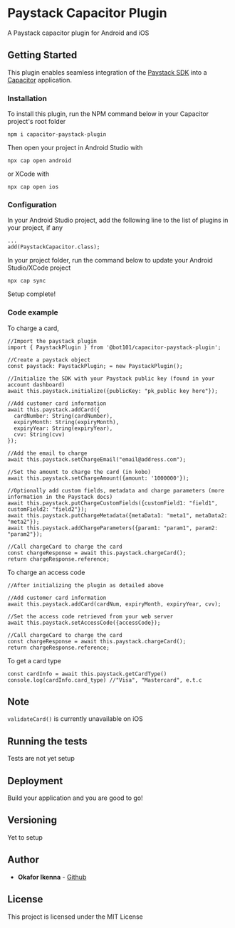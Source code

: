 # Paystack Capacitor Plugin
A Paystack capacitor plugin for Android and iOS

## Getting Started

This plugin enables seamless integration of the [Paystack SDK](https://github.com/PaystackHQ/paystack-android) into a [Capacitor](https://capacitor.ionicframework.com/) application.

### Installation

To install this plugin, run the NPM command below in your Capacitor project's root folder
```
npm i capacitor-paystack-plugin
```

Then open your project in Android Studio with
```
npx cap open android
```

or XCode with
```
npx cap open ios
```

### Configuration
In your Android Studio project, add the following line to the list of plugins in your project, if any
```
...
add(PaystackCapacitor.class);
```

In your project folder, run the command below to update your Android Studio/XCode project
```
npx cap sync
```

Setup complete!

### Code example
To charge a card, 
```
//Import the paystack plugin
import { PaystackPlugin } from '@bot101/capacitor-paystack-plugin';

//Create a paystack object
const paystack: PaystackPlugin; = new PaystackPlugin();

//Initialize the SDK with your Paystack public key (found in your account dashboard)
await this.paystack.initialize({publicKey: "pk_public key here"});

//Add customer card information
await this.paystack.addCard({
  cardNumber: String(cardNumber),
  expiryMonth: String(expiryMonth),
  expiryYear: String(expiryYear),
  cvv: String(cvv)
});

//Add the email to charge
await this.paystack.setChargeEmail("email@address.com");

//Set the amount to charge the card (in kobo)
await this.paystack.setChargeAmount({amount: '1000000'});

//Optionally add custom fields, metadata and charge parameters (more information in the Paystack docs)
await this.paystack.putChargeCustomFields({customField1: "field1", customField2: "field2"});
await this.paystack.putChargeMetadata({metaData1: "meta1", metaData2: "meta2"});
await this.paystack.addChargeParameters({param1: "param1", param2: "param2"});

//Call chargeCard to charge the card
const chargeResponse = await this.paystack.chargeCard();
return chargeResponse.reference;
```

To charge an access code

```
//After initializing the plugin as detailed above

//Add customer card information
await this.paystack.addCard(cardNum, expiryMonth, expiryYear, cvv);

//Set the access code retrieved from your web server
await this.paystack.setAccessCode({accessCode});

//Call chargeCard to charge the card
const chargeResponse = await this.paystack.chargeCard();
return chargeResponse.reference;
```

To get a card type
```
const cardInfo = await this.paystack.getCardType()
console.log(cardInfo.card_type) //"Visa", "Mastercard", e.t.c
```
## Note
`validateCard()` is currently unavailable on iOS

## Running the tests
Tests are not yet setup

## Deployment
Build your application and you are good to go!

## Versioning
Yet to setup

## Author

* **Okafor Ikenna** - [Github](https://bot101.github.io)
## License

This project is licensed under the MIT License

